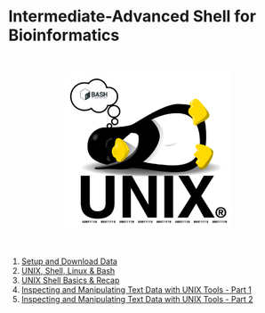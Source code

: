 # Intermediate-Advanced Shell for Bioinformatics

<br>
<p align="center"><img src="images/tuxpenguin_bash_unix.png" alt="drawing" width="300"/></p> 
<br>

<!--- check -->

1. [Setup and Download Data](./0_setup_download.md)
2. [UNIX, Shell, Linux & Bash](./1_introduction.md)
3. [UNIX Shell Basics & Recap](./2_unixshellbasics.md)
4. [Inspecting and Manipulating Text Data with UNIX Tools - Part 1](./4_inspectmanipluate.md)
5. [Inspecting and Manipulating Text Data with UNIX Tools - Part 2](./5_inspectmanipulate2.md)


